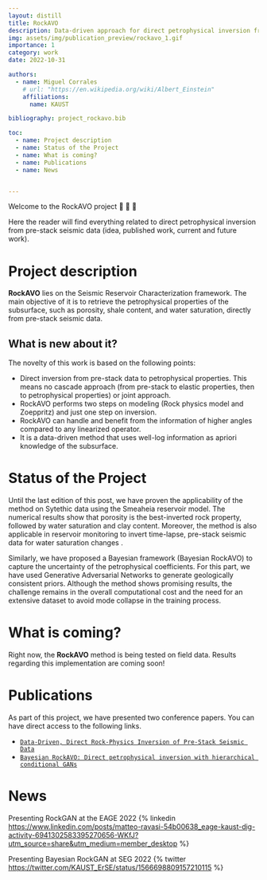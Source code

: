```yaml
---
layout: distill
title: RockAVO
description: Data-driven approach for direct petrophysical inversion from pre-stack seismic data.
img: assets/img/publication_preview/rockavo_1.gif
importance: 1
category: work
date: 2022-10-31

authors:
  - name: Miguel Corrales
    # url: "https://en.wikipedia.org/wiki/Albert_Einstein"
    affiliations:
      name: KAUST

bibliography: project_rockavo.bib

toc:
  - name: Project description
  - name: Status of the Project
  - name: What is coming?
  - name: Publications
  - name: News


---
```


Welcome to the RockAVO project :metal: :metal: :metal:

Here the reader will find everything related to direct petrophysical inversion from pre-stack seismic data (idea, published work, current and future work). 


# Project description

**RockAVO** lies on the Seismic Reservoir Characterization framework. The main objective of it is to retrieve the petrophysical properties of the subsurface, such as porosity, shale content, and water saturation, directly from pre-stack seismic data. 

## What is new about it? 

The novelty of this work is based on the following points: 
  - Direct inversion from pre-stack data to petrophysical properties. This means no cascade approach (from pre-stack to elastic properties, then to petrophysical properties) or joint approach. 
  - RockAVO performs two steps on modeling (Rock physics model and Zoeppritz) and just one step on inversion.
  - RockAVO can handle and benefit from the information of higher angles compared to any linearized operator.
  - It is a data-driven method that uses well-log information as apriori knowledge of the subsurface. 

# Status of the Project

Until the last edition of this post, we have proven the applicability of the method on Sytethic data using the Smeaheia reservoir model. The numerical results show that porosity is the best-inverted rock property, followed by water saturation and clay content. Moreover, the method is also applicable in reservoir monitoring to invert time-lapse, pre-stack seismic data for water saturation changes <d-cite key="eage:/content/papers/10.3997/2214-4609.202210178"></d-cite>.

Similarly, we have proposed a Bayesian framework (Bayesian RockAVO) <d-cite key="doi:10.1190/image2022-3745255.1"></d-cite> to capture the uncertainty of the petrophysical coefficients. For this part, we have used Generative Adversarial Networks to generate geologically consistent priors. Although the method shows promising results, the challenge remains in the overall computational cost and the need for an extensive dataset to avoid mode collapse in the training process.


# What is coming? 

Right now, the **RockAVO** method is being tested on field data. Results regarding this implementation are coming soon!

# Publications 

As part of this project, we have presented two conference papers.  You can have direct access to the following links. 

  - [`Data-Driven, Direct Rock-Physics Inversion of Pre-Stack Seismic Data`](https://www.earthdoc.org/content/papers/10.3997/2214-4609.202210178)
  - [`Bayesian RockAVO: Direct petrophysical inversion with hierarchical conditional GANs`](https://onepetro.org/SEGAM/proceedings/IMAGE22/1-IMAGE22/D011S117R003/512785)

# News

Presenting RockGAN at the EAGE 2022 
{% linkedin https://www.linkedin.com/posts/matteo-ravasi-54b00638_eage-kaust-dig-activity-6941302583395270656-WKfJ?utm_source=share&utm_medium=member_desktop %}


Presenting Bayesian RockGAN at SEG 2022
{% twitter https://twitter.com/KAUST_ErSE/status/1566698809157210115 %}